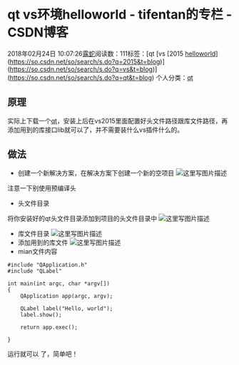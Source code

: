 # qt vs环境helloworld - tifentan的专栏 - CSDN博客

2018年02月24日 10:07:26[露蛇](https://me.csdn.net/tifentan)阅读数：111标签：[qt																[vs																[2015																[helloworld](https://so.csdn.net/so/search/s.do?q=helloworld&t=blog)](https://so.csdn.net/so/search/s.do?q=2015&t=blog)](https://so.csdn.net/so/search/s.do?q=vs&t=blog)](https://so.csdn.net/so/search/s.do?q=qt&t=blog)
个人分类：[qt](https://blog.csdn.net/tifentan/article/category/7464054)


## 原理

实际上下载一个[qt](https://www.qt.io/download)，安装上后在vs2015里面配置好头文件路径跟库文件路径，再添加用到的库接口lib就可以了，并不需要装什么vs插件什么的。

## 做法
- 创建一个新解决方案，在解决方案下创建一个新的空项目 
![这里写图片描述](https://img-blog.csdn.net/20180224095817730?watermark/2/text/aHR0cDovL2Jsb2cuY3Nkbi5uZXQvdGlmZW50YW4=/font/5a6L5L2T/fontsize/400/fill/I0JBQkFCMA==/dissolve/70)

注意一下别使用预编译头
- 头文件目录 

将你安装好的qt头文件目录添加到项目的头文件目录中 
![这里写图片描述](https://img-blog.csdn.net/20180224100151108?watermark/2/text/aHR0cDovL2Jsb2cuY3Nkbi5uZXQvdGlmZW50YW4=/font/5a6L5L2T/fontsize/400/fill/I0JBQkFCMA==/dissolve/70)
- 库文件目录 
![这里写图片描述](https://img-blog.csdn.net/20180224100241712?watermark/2/text/aHR0cDovL2Jsb2cuY3Nkbi5uZXQvdGlmZW50YW4=/font/5a6L5L2T/fontsize/400/fill/I0JBQkFCMA==/dissolve/70)
- 添加用到的库文件 
![这里写图片描述](https://img-blog.csdn.net/20180224100329250?watermark/2/text/aHR0cDovL2Jsb2cuY3Nkbi5uZXQvdGlmZW50YW4=/font/5a6L5L2T/fontsize/400/fill/I0JBQkFCMA==/dissolve/70)
- mian文件内容

```
#include "QApplication.h"
#include "QLabel"

int main(int argc, char *argv[])
{
    QApplication app(argc, argv);

    QLabel label("Hello, world");
    label.show();

    return app.exec();

}
```

运行就可以 了，简单吧！


